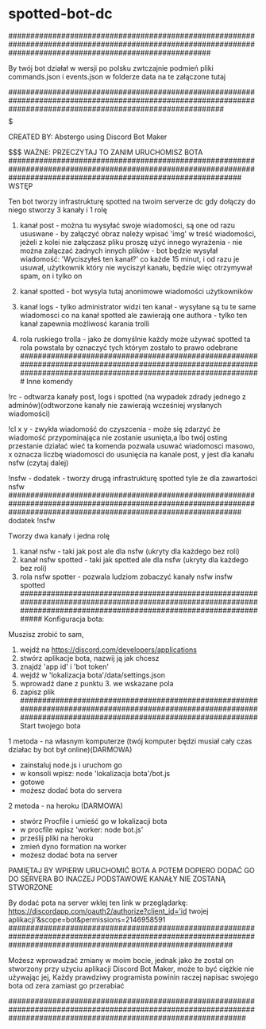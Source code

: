 # spotted-bot-dc
##############################################################################################################################################################


By twój bot działał w wersji po polsku zwtczajnie podmień pliki commands.json i events.json w folderze data na te załączone tutaj


################################################################################################################################################################# 
$$$$$$$$$$$$$$$$$$$$$$$$$$$$$$$$$$$$$$$$$$$$$$$$$$$$$$$$$$$$$$$$$$$$$$$$$$$$$$$$$$$$$$$$$$$$$$$$$$$$$$$$$$$$$$$$$$$$$$$$$$$$$$$$$$$$$$$$$$$$$$$$$$$$$$$$$$$$$$$$$

CREATED BY: Abstergo using Discord Bot Maker

$$$$$$$$$$$$$$$$$$$$$$$$$$$$$$$$$$$$$$$$$$$$$$$$$$$$$$$$$$$$$$$$$$$$$$$$$$$$$$$$$$$$$$$$$$$$$$$$$$$$$$$$$$$$$$$$$$$$$$$$$$$$$$$$$$$$$$$$$$$$$$$$$$$$$$$$$$$$$$$$$$$
WAŻNE: PRZECZYTAJ TO ZANIM URUCHOMISZ BOTA
#####################################################################################################################################################################
WSTĘP

Ten bot tworzy infrastrukturę spotted na twoim serverze dc
gdy dołączy do niego stworzy 3 kanały i 1 rolę

1. kanał post		- można tu wysyłać swoje wiadomości, są one od razu ususwane
			- by załączyć obraz należy wpisać 'img' w treść wiadomości, jeżeli z kolei nie załączasz pliku proszę użyć innego wyrażenia
			- nie można załączać żadnych innych plików
			- bot będzie wysyłał wiadomość: 'Wyciszyłeś ten kanał?' co każde 15 minut, i od razu je usuwał, użytkownik który nie wyciszył kanału, 
			  będzie więc otrzymywał spam, on i tylko on

2. kanał spotted	- bot wysyla tutaj anonimowe wiadomości użytkowników

3. kanał logs		- tylko administrator widzi ten kanał
			- wysyłane są tu te same wiadomosci co na kanał spotted ale zawierają one authora
			- tylko ten kanał zapewnia możliwosć karania trolli

4. rola ruskiego trolla	- jako że domyślnie każdy może używać spotted ta rola powstała by oznaczyć tych którym zostało to prawo odebrane
###################################################################################################################################################################
Inne komendy

!rc - odtwarza kanały post, logs i spotted (na wypadek zdrady jednego z adminów)(odtworzone kanały nie zawierają wcześniej wysłanych wiadomości)

!cl x y - zwykła wiadomość do czyszcenia - może się zdarzyć że wiadomość przypominająca nie zostanie usunięta,a lbo twój osting przestanie działać wieć 
	  ta komenda pozwala usuwać wiadomosci masowo, x oznacza liczbę wiadomosci do usunięcia na kanale post, y jest dla kanału nsfw (czytaj dalej)

!nsfw - dodatek - tworzy drugą infrastrukturę spotted tyle że dla zawartości nsfw
#####################################################################################################################################################################
dodatek !nsfw

Tworzy dwa kanały i jedna rolę
1. kanał nsfw		 - taki jak post ale dla nsfw (ukryty dla każdego bez roli)
2. kanał nsfw spotted	 - taki jak spotted ale dla nsfw (ukryty dla każdego bez roli)
3. rola nsfw spotter 	 - pozwala ludziom zobaczyć kanały nsfw insfw spotted
#######################################################################################################################################################################
Konfiguracja bota:

Muszisz zrobić to sam,
1. wejdź na https://discord.com/developers/applications
2. stwórz aplikacje bota, nazwij ją jak chcesz
3. znajdź 'app id' i 'bot token'
4. wejdź w  'lokalizacja bota'/data/settings.json
5. wprowadź dane z punktu 3. we wskazane pola
6. zapisz plik
##################################################################################################################################################################
Start twojego bota

1 metoda - na własnym komputerze (twój komputer będzi musiał cały czas działac by bot był online)(DARMOWA)

- zainstaluj node.js i uruchom go
- w konsoli wpisz: node 'lokalizacja bota'/bot.js
- gotowe
- możesz dodać bota do servera

2 metoda - na heroku (DARMOWA)
- stwórz Procfile i umieść go w lokalizacji bota
- w procfile wpisz 'worker: node bot.js'
- prześlij pliki na heroku
- zmień dyno formation na worker 
- możesz dodać bota na server

PAMIĘTAJ BY WPIERW URUCHOMIĆ BOTA A POTEM DOPIERO DODAĆ GO DO SERVERA BO INACZEJ PODSTAWOWE KANAŁY NIE ZOSTANĄ STWORZONE

By dodać pota na server wklej ten link w przeglądarkę: https://discordapp.com/oauth2/authorize?client_id='id twojej aplikacji'&scope=bot&permissions=2146958591
###################################################################################################################################################################

Możesz wprowadzać zmiany w moim bocie, jednak jako że zostal on stworzony przy użyciu aplikacji Discord Bot Maker, może to być ciężkie nie używając jej,
Każdy prawdziwy programista powinin raczej napisac swojego bota od zera zamiast go przerabiać

######################################################################################################################################################################